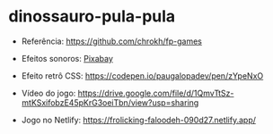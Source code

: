 ﻿# dinossauro-pula-pula


- Referência: https://github.com/chrokh/fp-games
- Efeitos sonoros: <a href="https://pixabay.com/sound-effects/">Pixabay</a>
- Efeito retrô CSS: https://codepen.io/paugalopadev/pen/zYpeNxO

- Vídeo do jogo: https://drive.google.com/file/d/1QmvTtSz-mtKSxifobzE45pKrG3oeiTbn/view?usp=sharing
- Jogo no Netlify: https://frolicking-faloodeh-090d27.netlify.app/
